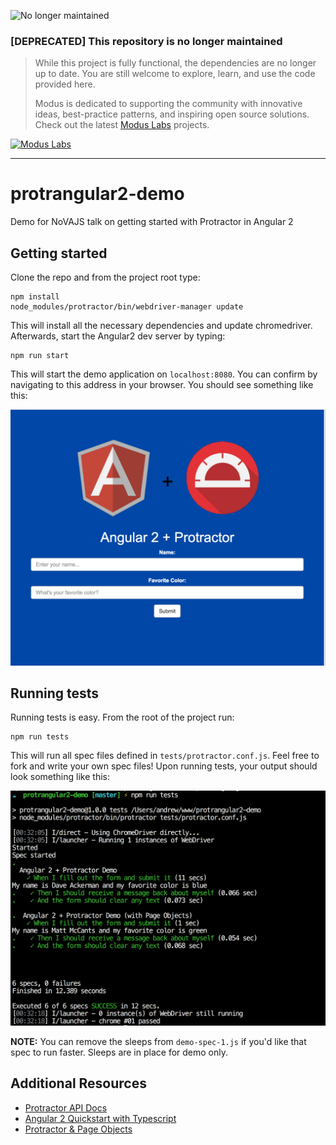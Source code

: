 ![No longer maintained](https://img.shields.io/badge/Maintenance-OFF-red.svg)
### [DEPRECATED] This repository is no longer maintained
> While this project is fully functional, the dependencies are no longer up to date. You are still welcome to explore, learn, and use the code provided here.
>
> Modus is dedicated to supporting the community with innovative ideas, best-practice patterns, and inspiring open source solutions. Check out the latest [Modus Labs](https://labs.moduscreate.com?utm_source=github&utm_medium=readme&utm_campaign=deprecated) projects.

[![Modus Labs](https://res.cloudinary.com/modus-labs/image/upload/h_80/v1531492623/labs/logo-black.png)](https://labs.moduscreate.com?utm_source=github&utm_medium=readme&utm_campaign=deprecated)

---

# protrangular2-demo
Demo for NoVAJS talk on getting started with Protractor in Angular 2

## Getting started

Clone the repo and from the project root type:
```
npm install
node_modules/protractor/bin/webdriver-manager update
```
This will install all the necessary dependencies and update chromedriver.
Afterwards, start the Angular2 dev server by typing:
```
npm run start
```
This will start the demo application on `localhost:8080`. You can confirm by navigating to this address in your browser.
You should see something like this:

![The App](public/images/demo-app.png)

## Running tests
Running tests is easy. From the root of the project run:
```
npm run tests
```
This will run all spec files defined in `tests/protractor.conf.js`. Feel free to fork and write your own spec files!
Upon running tests, your output should look something like this:

![The Tests](public/images/demo-app-tests.png)

**NOTE:** You can remove the sleeps from `demo-spec-1.js` if you'd like that spec to run faster. Sleeps are in place for demo only.

## Additional Resources
- [Protractor API Docs](http://www.protractortest.org/#/api)
- [Angular 2 Quickstart with Typescript](https://angular.io/docs/ts/latest/quickstart.html)
- [Protractor & Page Objects](http://moduscreate.com/protractor-and-page-objects/)
